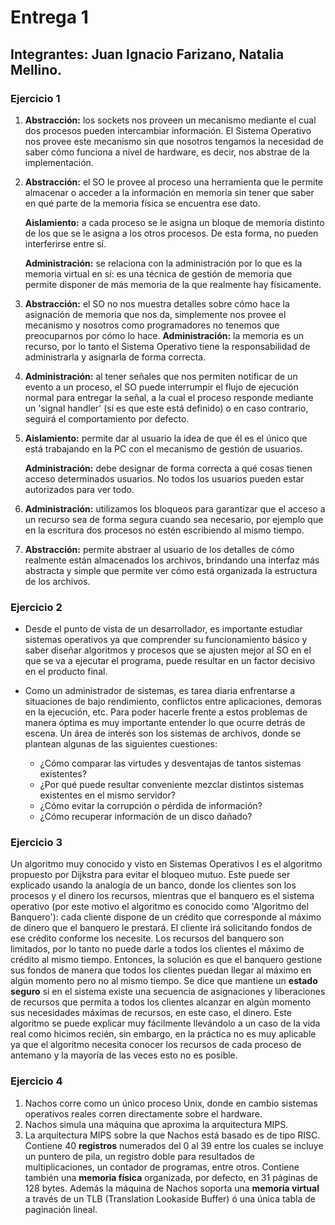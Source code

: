 # Entrega 1

## Integrantes: Juan Ignacio Farizano, Natalia Mellino.

### Ejercicio 1

1. **Abstracción:** los sockets nos proveen un mecanismo mediante el cual dos procesos pueden intercambiar información. El Sistema Operativo nos provee este mecanismo sin que nosotros tengamos la necesidad de saber cómo funciona a nivel de hardware, es decir, nos abstrae de la implementación.
2. **Abstracción:** el SO le provee al proceso una herramienta que le permite almacenar o acceder a la información en memoria sin tener que saber en qué parte de la memoria física se encuentra ese dato.

   **Aislamiento:** a cada proceso se le asigna un bloque de memoria distinto de los que se le asigna a los otros procesos. De esta forma, no pueden interferirse entre sí.

   **Administración:** se relaciona con la administración por lo que es la memoria virtual en sí: es una técnica de gestión de memoria que permite disponer de más memoria de la que realmente hay físicamente.

3. **Abstracción:** el SO no nos muestra detalles sobre cómo hace la asignación de memoria que nos da, simplemente nos provee el mecanismo y nosotros como programadores no tenemos que preocuparnos por cómo lo hace.
   **Administración:** la memoria es un recurso, por lo tanto el Sistema Operativo tiene la responsabilidad de administrarla y asignarla de forma correcta.
   
4. **Administración:** al tener señales que nos permiten notificar de un evento a un proceso, el SO puede interrumpir el flujo de ejecución normal para entregar la señal, a la cual el proceso responde mediante un 'signal handler' (si es que este está definido) o en caso contrario, seguirá el comportamiento por defecto.

5. **Aislamiento:** permite dar al usuario la idea de que él es el único que está trabajando en la PC con el mecanismo de gestión de usuarios.

    **Administración:** debe designar de forma correcta a qué cosas tienen acceso determinados usuarios. No todos los usuarios pueden estar autorizados para ver todo.

6. **Administración:** utilizamos los bloqueos para garantizar que el acceso a un recurso sea de forma segura cuando sea necesario, por ejemplo que en la escritura dos procesos no estén escribiendo al mismo tiempo.
   
7. **Abstracción:** permite abstraer al usuario de los detalles de cómo realmente están almacenados los archivos, brindando una interfaz más abstracta y simple que permite ver cómo está organizada la estructura de los archivos.

### Ejercicio 2

- Desde el punto de vista de un desarrollador, es importante estudiar sistemas operativos ya que comprender su funcionamiento básico y saber diseñar algoritmos y procesos que se ajusten mejor al SO en el que se va a ejecutar el programa, puede resultar en un factor decisivo en el producto final.
  
- Como un administrador de sistemas, es tarea diaria enfrentarse a situaciones de bajo rendimiento, conflictos entre aplicaciones, demoras en la ejecución, etc. Para poder hacerle frente a estos problemas de manera óptima es muy importante entender lo que ocurre detrás de escena. 
Un área de interés son los sistemas de archivos, donde se plantean algunas de las siguientes cuestiones:
    - ¿Cómo comparar las virtudes y desventajas de tantos sistemas existentes?
    - ¿Por qué puede resultar conveniente mezclar distintos sistemas existentes en el mismo servidor?
    - ¿Cómo evitar la corrupción o pérdida de información?
    - ¿Cómo recuperar información de un disco dañado?

### Ejercicio 3

Un algoritmo muy conocido y visto en Sistemas Operativos I es el algoritmo propuesto por Dijkstra para evitar el bloqueo mutuo. Este puede ser explicado usando la analogía de un banco, donde los clientes son los procesos y el dinero los recursos, mientras que el banquero es el sistema operativo (por este motivo el algoritmo es conocido como 'Algoritmo del Banquero'): cada cliente dispone de un crédito que corresponde al máximo de dinero que el banquero le prestará. El cliente irá solicitando fondos de ese crédito conforme los necesite. Los recursos del banquero son limitados, por lo tanto no puede darle a todos los clientes el máximo de crédito al mismo tiempo. Entonces, la solución es que el banquero gestione sus fondos de manera que todos los clientes puedan llegar al máximo en algún momento pero no al mismo tiempo. Se dice que mantiene un **estado seguro** si en el sistema existe una secuencia de asignaciones y liberaciones de recursos que permita a todos los clientes alcanzar en algún momento sus necesidades máximas de recursos, en este caso, el dinero. Este algoritmo se puede explicar muy fácilmente llevándolo a un caso de la vida real como hicimos recién, sin embargo, en la práctica no es muy aplicable ya que el algoritmo necesita conocer los recursos de cada proceso de antemano y la mayoría de las veces esto no es posible.  

### Ejercicio 4

1. Nachos corre como un único proceso Unix, donde en cambio sistemas operativos reales corren directamente sobre el hardware.
2. Nachos simula una máquina que aproxima la arquitectura MIPS.
3. La arquitectura MIPS sobre la que Nachos está basado es de tipo RISC. Contiene 40 **registros** numerados del 0 al 39 entre los cuales se incluye un puntero de pila, un registro doble para resultados de multiplicaciones, un contador de programas, entre otros. Contiene también una **memoria física** organizada, por defecto, en 31 páginas de 128 bytes. Además la máquina de Nachos soporta una **memoria virtual** a través de un TLB (Translation Lookaside Buffer) ó una única tabla de paginación lineal.